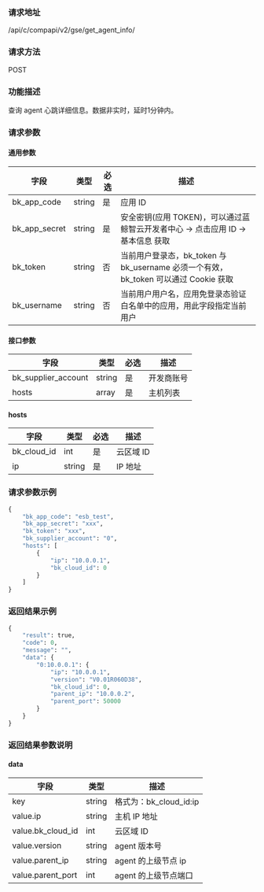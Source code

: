 ### 请求地址

/api/c/compapi/v2/gse/get_agent_info/

### 请求方法

POST

### 功能描述

查询 agent 心跳详细信息。数据非实时，延时1分钟内。

### 请求参数

#### 通用参数

| 字段          | 类型   | 必选 | 描述                                                                                   |
| ------------- | ------ | ---- | -------------------------------------------------------------------------------------- |
| bk_app_code   | string | 是   | 应用 ID                                                                                |
| bk_app_secret | string | 是   | 安全密钥(应用 TOKEN)，可以通过蓝鲸智云开发者中心 -&gt; 点击应用 ID -&gt; 基本信息 获取 |
| bk_token      | string | 否   | 当前用户登录态，bk_token 与 bk_username 必须一个有效，bk_token 可以通过 Cookie 获取    |
| bk_username   | string | 否   | 当前用户用户名，应用免登录态验证白名单中的应用，用此字段指定当前用户                   |

#### 接口参数

| 字段                | 类型   | 必选 | 描述       |
| ------------------- | ------ | ---- | ---------- |
| bk_supplier_account | string | 是   | 开发商账号 |
| hosts               | array  | 是   | 主机列表   |

#### hosts

| 字段        | 类型   | 必选 | 描述      |
| ----------- | ------ | ---- | --------- |
| bk_cloud_id | int    | 是   | 云区域 ID |
| ip          | string | 是   | IP 地址   |

### 请求参数示例

```python
{
    "bk_app_code": "esb_test",
    "bk_app_secret": "xxx",
    "bk_token": "xxx",
    "bk_supplier_account": "0",
    "hosts": [
        {
            "ip": "10.0.0.1",
            "bk_cloud_id": 0
        }
    ]
}
```

### 返回结果示例

```python
{
    "result": true,
    "code": 0,
    "message": "",
    "data": {
        "0:10.0.0.1": {
            "ip": "10.0.0.1",
            "version": "V0.01R060D38",
            "bk_cloud_id": 0,
            "parent_ip": "10.0.0.2",
            "parent_port": 50000
        }
    }
}
```

### 返回结果参数说明

#### data

| 字段              | 类型   | 描述                   |
| ----------------- | ------ | ---------------------- |
| key               | string | 格式为：bk_cloud_id:ip |
| value.ip          | string | 主机 IP 地址           |
| value.bk_cloud_id | int    | 云区域 ID              |
| value.version     | string | agent 版本号           |
| value.parent_ip   | string | agent 的上级节点 ip    |
| value.parent_port | int    | agent 的上级节点端口   |
